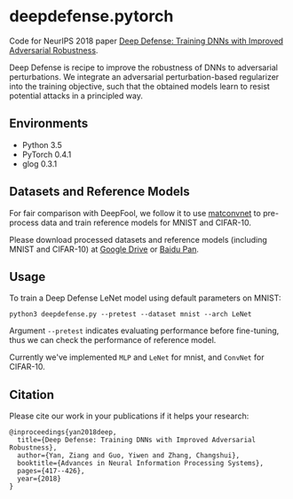 # deepdefense.pytorch
Code for NeurIPS 2018 paper [Deep Defense: Training DNNs with Improved Adversarial Robustness](https://papers.nips.cc/paper/7324-deep-defense-training-dnns-with-improved-adversarial-robustness).

Deep Defense is recipe to improve the robustness of DNNs to adversarial perturbations. We integrate an adversarial perturbation-based regularizer into the training objective, such that the obtained models learn to resist potential attacks in a principled way.

## Environments
* Python 3.5
* PyTorch 0.4.1
* glog 0.3.1

## Datasets and Reference Models
For fair comparison with DeepFool, we follow it to use [matconvnet](https://github.com/vlfeat/matconvnet/releases/tag/v1.0-beta24) to pre-process data and train reference models for MNIST and CIFAR-10.

Please download processed datasets and reference models (including MNIST and CIFAR-10) at [Google Drive](https://drive.google.com/open?id=15xoZ-LUbc9GZpTlxmCJmvL_DR2qYEu2J) or [Baidu Pan](https://pan.baidu.com/s/1-TSXR8kVcat7IXtuE74nJg).

## Usage
To train a Deep Defense LeNet model using default parameters on MNIST:

```
python3 deepdefense.py --pretest --dataset mnist --arch LeNet
```

Argument ```--pretest``` indicates evaluating performance before fine-tuning, thus we can check the performance of reference model.

Currently we've implemented ```MLP``` and ```LeNet``` for mnist, and ```ConvNet``` for CIFAR-10.

## Citation
Please cite our work in your publications if it helps your research:

```
@inproceedings{yan2018deep,
  title={Deep Defense: Training DNNs with Improved Adversarial Robustness},
  author={Yan, Ziang and Guo, Yiwen and Zhang, Changshui},
  booktitle={Advances in Neural Information Processing Systems},
  pages={417--426},
  year={2018}
}
```
